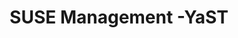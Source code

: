 ---
title: "SUSE Management -YaST"
categories: 
  - SUSE
last_modified_at: 2019-03-22T13:00:00+09:00
author_profile: true
---